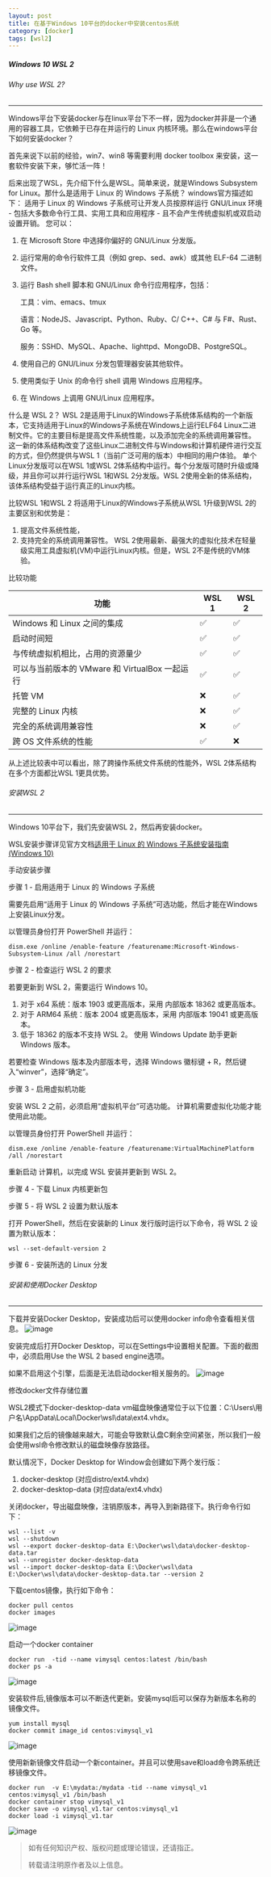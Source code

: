 ```yaml
---
layout: post
title: 在基于Windows 10平台的docker中安装centos系统
category: [docker]
tags: [wsl2]
---
```

##### Windows 10 WSL 2

###### Why use WSL 2?
----
Windows平台下安装docker与在linux平台下不一样，因为docker并非是一个通用的容器工具，它依赖于已存在并运行的 Linux 内核环境。那么在windows平台下如何安装docker？

首先来说下以前的经验，win7、win8 等需要利用 docker toolbox 来安装，这一套软件安装下来，够忙活一阵！

后来出现了WSL，先介绍下什么是WSL。简单来说，就是Windows Subsystem for Linux。那什么是适用于 Linux 的 Windows 子系统？
windows官方描述如下：
适用于 Linux 的 Windows 子系统可让开发人员按原样运行 GNU/Linux 环境 - 包括大多数命令行工具、实用工具和应用程序 - 且不会产生传统虚拟机或双启动设置开销。
您可以：
1. 在 Microsoft Store 中选择你偏好的 GNU/Linux 分发版。

2. 运行常用的命令行软件工具（例如 grep、sed、awk）或其他 ELF-64 二进制文件。

3. 运行 Bash shell 脚本和 GNU/Linux 命令行应用程序，包括：

    工具：vim、emacs、tmux
	
    语言：NodeJS、Javascript、Python、Ruby、C/ C++、C# 与 F#、Rust、Go 等。
	
    服务：SSHD、MySQL、Apache、lighttpd、MongoDB、PostgreSQL。
	
4. 使用自己的 GNU/Linux 分发包管理器安装其他软件。

5. 使用类似于 Unix 的命令行 shell 调用 Windows 应用程序。

6. 在 Windows 上调用 GNU/Linux 应用程序。

什么是 WSL 2？
WSL 2是适用于Linux的Windows子系统体系结构的一个新版本，它支持适用于Linux的Windows子系统在Windows上运行ELF64 Linux二进制文件。它的主要目标是提高文件系统性能，以及添加完全的系统调用兼容性。
这一新的体系结构改变了这些Linux二进制文件与Windows和计算机硬件进行交互的方式，但仍然提供与WSL 1（当前广泛可用的版本）中相同的用户体验。
单个Linux分发版可以在WSL 1或WSL 2体系结构中运行。每个分发版可随时升级或降级，并且你可以并行运行WSL 1和WSL 2分发版。WSL 2使用全新的体系结构，该体系结构受益于运行真正的Linux内核。

比较WSL 1和WSL 2
将适用于Linux的Windows子系统从WSL 1升级到WSL 2的主要区别和优势是：
1. 提高文件系统性能，
2. 支持完全的系统调用兼容性。
WSL 2使用最新、最强大的虚拟化技术在轻量级实用工具虚拟机(VM)中运行Linux内核。但是，WSL 2不是传统的VM体验。

比较功能

|功能 | WSL 1 | WSL 2|
|  ----  | ----  |----  |
|Windows 和 Linux 之间的集成 | ✅ | ✅|
|启动时间短 | ✅  | ✅|
|与传统虚拟机相比，占用的资源量少 | ✅  | ✅|
|可以与当前版本的 VMware 和 VirtualBox 一起运行 | ✅  | ✅|
|托管 VM | ❌ | ✅|
|完整的 Linux 内核 | ❌ | ✅|
|完全的系统调用兼容性 | ❌ | ✅|
|跨 OS 文件系统的性能 | ✅ | ❌|

从上述比较表中可以看出，除了跨操作系统文件系统的性能外，WSL 2体系结构在多个方面都比WSL 1更具优势。

###### 安装WSL 2
----
Windows 10平台下，我们先安装WSL 2，然后再安装docker。

WSL安装步骤详见官方文档[适用于 Linux 的 Windows 子系统安装指南 (Windows 10)](https://docs.microsoft.com/zh-cn/windows/wsl/install-win10#update-to-wsl-2)

手动安装步骤

步骤 1 - 启用适用于 Linux 的 Windows 子系统

需要先启用“适用于 Linux 的 Windows 子系统”可选功能，然后才能在Windows上安装Linux分发。

以管理员身份打开 PowerShell 并运行：
```
dism.exe /online /enable-feature /featurename:Microsoft-Windows-Subsystem-Linux /all /norestart
```

步骤 2 - 检查运行 WSL 2 的要求

若要更新到 WSL 2，需要运行 Windows 10。
1. 对于 x64 系统：版本 1903 或更高版本，采用 内部版本 18362 或更高版本。
2. 对于 ARM64 系统：版本 2004 或更高版本，采用 内部版本 19041 或更高版本。
3. 低于 18362 的版本不支持 WSL 2。 使用 Windows Update 助手更新 Windows 版本。

若要检查 Windows 版本及内部版本号，选择 Windows 徽标键 + R，然后键入“winver”，选择“确定”。

步骤 3 - 启用虚拟机功能

安装 WSL 2 之前，必须启用“虚拟机平台”可选功能。 计算机需要虚拟化功能才能使用此功能。

以管理员身份打开 PowerShell 并运行：
```
dism.exe /online /enable-feature /featurename:VirtualMachinePlatform /all /norestart
```

重新启动 计算机，以完成 WSL 安装并更新到 WSL 2。

步骤 4 - 下载 Linux 内核更新包

步骤 5 - 将 WSL 2 设置为默认版本

打开 PowerShell，然后在安装新的 Linux 发行版时运行以下命令，将 WSL 2 设置为默认版本：
```
wsl --set-default-version 2
```

步骤 6 - 安装所选的 Linux 分发

###### 安装和使用Docker Desktop
----
下载并安装Docker Desktop，安装成功后可以使用docker info命令查看相关信息。
![image](/img/2021-08-07-docker-wsl2-1/docker-wsl2-1_1.PNG)

安装完成后打开Docker Desktop，可以在Settings中设置相关配置。下面的截图中，必须启用Use the WSL 2 based engine选项。

如果不启用这个引擎，后面是无法启动docker相关服务的。
![image](/img/2021-08-07-docker-wsl2-1/docker-wsl2-1_2.PNG)

修改docker文件存储位置

WSL2模式下docker-desktop-data vm磁盘映像通常位于以下位置：C:\Users\用户名\AppData\Local\Docker\wsl\data\ext4.vhdx。

如果我们之后的镜像越来越大，可能会导致默认盘C剩余空间紧张，所以我们一般会使用wsl命令修改默认的磁盘映像存放路径。

默认情况下，Docker Desktop for Window会创建如下两个发行版：
1. docker-desktop (对应distro/ext4.vhdx)
2. docker-desktop-data (对应data/ext4.vhdx)

关闭docker，导出磁盘映像，注销原版本，再导入到新路径下。执行命令行如下：
```
wsl --list -v
wsl --shutdown
wsl --export docker-desktop-data E:\Docker\wsl\data\docker-desktop-data.tar
wsl --unregister docker-desktop-data
wsl --import docker-desktop-data E:\Docker\wsl\data E:\Docker\wsl\data\docker-desktop-data.tar --version 2
```

下载centos镜像，执行如下命令：
```
docker pull centos
docker images
```
![image](/img/2021-08-07-docker-wsl2-1/docker-wsl2-1_3.PNG)

启动一个docker container
```
docker run  -tid --name vimysql centos:latest /bin/bash
docker ps -a
```
![image](/img/2021-08-07-docker-wsl2-1/docker-wsl2-1_4.PNG)

安装软件后,镜像版本可以不断迭代更新。安装mysql后可以保存为新版本名称的镜像文件。
```
yum install mysql
docker commit image_id centos:vimysql_v1
```
![image](/img/2021-08-07-docker-wsl2-1/docker-wsl2-1_5.PNG)

使用新新镜像文件启动一个新container。并且可以使用save和load命令跨系统迁移镜像文件。
```
docker run  -v E:\mydata:/mydata -tid --name vimysql_v1 centos:vimysql_v1 /bin/bash
docker container stop vimysql_v1
docker save -o vimysql_v1.tar centos:vimysql_v1
docker load -i vimysql_v1.tar
```
![image](/img/2021-08-07-docker-wsl2-1/docker-wsl2-1_6.PNG)


> 如有任何知识产权、版权问题或理论错误，还请指正。
>
> 转载请注明原作者及以上信息。
